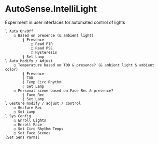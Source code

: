 # AutoSense.IntelliLight
Experiment in user interfaces for automated control of lights

	l Auto On/Off
		○ Based on presence (& ambient light)
			§ Presence
				□ Read PIR
				□ Read PSE
				□ Hysteresis
			§ Set Lamp
	l Auto Modify / Adjust 
		○ Temperature based on TOD & presence? (& ambient light & ambient color)
			§ Presence
			§ TOD
			§ Temp Circ Rhythm
			§ Set Lamp
		○ Personal scene based on Face Rec & presence?
			§ Face Rec
			§ Set Lamp
	l Gesture modify / adjust / control 
		○ Gesture Rec
		○ Set Lamp
	l Sys Config
		○ Enroll Lights
		○ Enroll Face
		○ Set Circ Rhythm Temps
		○ Set Face Scenes
    (Set Sens Parms)
